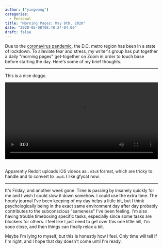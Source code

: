 ```yaml
---
author: ["yingwang"]
categories:
  - Personal
title: "Morning Pages: May 8th, 2020"
date: "2020-05-08T08:48:24-04:00"
draft: false
---
```


Due to the [coronavirus
pandemic](https://en.wikipedia.org/wiki/2019-20_coronavirus_pandemic), the D.C.
metro region has been in a state of lockdown. To alleviate fear and stress, my
writer's group has put together a daily "morning pages" get-together on Zoom in
order to touch base before starting the day. Here's some of my brief thoughts.

---

This is a nice doggo.

<!-- https://stackoverflow.com/a/26276254 -->
<video style="width: 100%; width: -moz-available; width: -webkit-fill-available; width: fill-available; max-width: 100%;" controls>
    <source src="/video/posts/2020/05/08/morning_pages.mp4" type="video/mp4">
    Your browser does not support HTML5 video.
</video>
<br/>
<br/>

Apparently Reddit uploads iOS videos as `.m3u8` format, which are tricky to
handle and to convert to `.mp4`. I like gfycat now.

---

It's Friday, and another week gone. Time is passing by insanely quickly for me
and I wish I could slow it down somehow. I could use the extra time. The hourly
journal I've been keeping of my day helps a little bit, but I think
psychologically being in the exact same environment day after day probably
contributes to the subconscious "sameness" I've been feeling. I'm also having
trouble timeboxing specific tasks, especially since some tasks are blockers for
others. I feel like I just need to get over this one little hill, I'm sooo
close, and then things can finally relax a bit.

Maybe I'm lying to myself, but this is honestly how I feel. Only time will tell
if I'm right, and I hope that day doesn't come until I'm ready.
